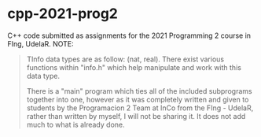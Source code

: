 # cpp-2021-prog2
C++ code submitted as assignments for the 2021 Programming 2 course in FIng, UdelaR.
NOTE:
> TInfo data types are as follow: (nat, real). There exist various functions within "info.h" which help manipulate and work with this data type.
> 
> There is a "main" program which ties all of the included subprograms together into one, however as it was completely written and given to students by the Programacion 2 Team at InCo from the FIng - UdelaR, rather than written by myself, I will not be sharing it. It does not add much to what is already done.
